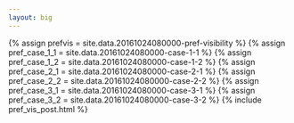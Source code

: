 ```yaml
---
layout: big
---
```

{% assign prefvis = site.data.20161024080000-pref-visibility %}
{% assign pref_case_1_1 = site.data.20161024080000-case-1-1 %}
{% assign pref_case_1_2 = site.data.20161024080000-case-1-2 %}
{% assign pref_case_2_1 = site.data.20161024080000-case-2-1 %}
{% assign pref_case_2_2 = site.data.20161024080000-case-2-2 %}
{% assign pref_case_3_1 = site.data.20161024080000-case-3-1 %}
{% assign pref_case_3_2 = site.data.20161024080000-case-3-2 %}
{% include pref_vis_post.html %}
